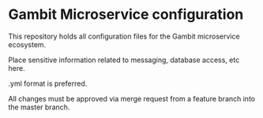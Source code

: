 # Gambit Microservice configuration

This repository holds all configuration files for the Gambit microservice 
ecosystem. 

Place sensitive information related to messaging, database access, etc here. 

.yml format is preferred. 

All changes must be approved via merge request from a feature branch into 
the master branch. 
